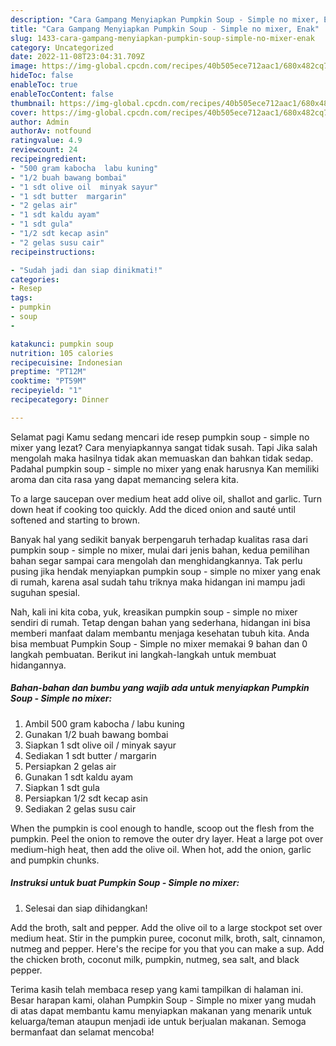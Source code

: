 ```yaml
---
description: "Cara Gampang Menyiapkan Pumpkin Soup - Simple no mixer, Enak"
title: "Cara Gampang Menyiapkan Pumpkin Soup - Simple no mixer, Enak"
slug: 1433-cara-gampang-menyiapkan-pumpkin-soup-simple-no-mixer-enak
category: Uncategorized
date: 2022-11-08T23:04:31.709Z
image: https://img-global.cpcdn.com/recipes/40b505ece712aac1/680x482cq70/pumpkin-soup-simple-no-mixer-foto-resep-utama.jpg
hideToc: false
enableToc: true
enableTocContent: false
thumbnail: https://img-global.cpcdn.com/recipes/40b505ece712aac1/680x482cq70/pumpkin-soup-simple-no-mixer-foto-resep-utama.jpg
cover: https://img-global.cpcdn.com/recipes/40b505ece712aac1/680x482cq70/pumpkin-soup-simple-no-mixer-foto-resep-utama.jpg
author: Admin
authorAv: notfound
ratingvalue: 4.9
reviewcount: 24
recipeingredient:
- "500 gram kabocha  labu kuning"
- "1/2 buah bawang bombai"
- "1 sdt olive oil  minyak sayur"
- "1 sdt butter  margarin"
- "2 gelas air"
- "1 sdt kaldu ayam"
- "1 sdt gula"
- "1/2 sdt kecap asin"
- "2 gelas susu cair"
recipeinstructions:

- "Sudah jadi dan siap dinikmati!"
categories:
- Resep
tags:
- pumpkin
- soup
- 

katakunci: pumpkin soup  
nutrition: 105 calories
recipecuisine: Indonesian
preptime: "PT12M"
cooktime: "PT59M"
recipeyield: "1"
recipecategory: Dinner

---
```



Selamat pagi Kamu sedang mencari ide resep pumpkin soup - simple no mixer yang lezat? Cara menyiapkannya sangat tidak susah. Tapi Jika salah mengolah maka hasilnya tidak akan memuaskan dan bahkan tidak sedap. Padahal pumpkin soup - simple no mixer yang enak harusnya Kan memiliki aroma dan cita rasa yang dapat memancing selera kita.


To a large saucepan over medium heat add olive oil, shallot and garlic. Turn down heat if cooking too quickly. Add the diced onion and sauté until softened and starting to brown.

Banyak hal yang sedikit banyak berpengaruh terhadap kualitas rasa dari pumpkin soup - simple no mixer, mulai dari jenis bahan, kedua pemilihan bahan segar sampai cara mengolah dan menghidangkannya. Tak perlu pusing jika hendak menyiapkan pumpkin soup - simple no mixer yang enak di rumah, karena asal sudah tahu triknya maka hidangan ini mampu jadi suguhan spesial.


Nah, kali ini kita coba, yuk, kreasikan pumpkin soup - simple no mixer sendiri di rumah. Tetap dengan bahan yang sederhana, hidangan ini bisa memberi manfaat dalam membantu menjaga kesehatan tubuh kita. Anda bisa membuat Pumpkin Soup - Simple no mixer memakai 9 bahan dan 0 langkah pembuatan. Berikut ini langkah-langkah untuk membuat hidangannya.

<!--inarticleads1-->

##### Bahan-bahan dan bumbu yang wajib ada untuk menyiapkan Pumpkin Soup - Simple no mixer:

1. Ambil 500 gram kabocha / labu kuning
1. Gunakan 1/2 buah bawang bombai
1. Siapkan 1 sdt olive oil / minyak sayur
1. Sediakan 1 sdt butter / margarin
1. Persiapkan 2 gelas air
1. Gunakan 1 sdt kaldu ayam
1. Siapkan 1 sdt gula
1. Persiapkan 1/2 sdt kecap asin
1. Sediakan 2 gelas susu cair


When the pumpkin is cool enough to handle, scoop out the flesh from the pumpkin. Peel the onion to remove the outer dry layer. Heat a large pot over medium-high heat, then add the olive oil. When hot, add the onion, garlic and pumpkin chunks. 

<!--inarticleads2-->

##### Instruksi untuk buat Pumpkin Soup - Simple no mixer:


1. Selesai dan siap dihidangkan!

Add the broth, salt and pepper. Add the olive oil to a large stockpot set over medium heat. Stir in the pumpkin puree, coconut milk, broth, salt, cinnamon, nutmeg and pepper. Here&#39;s the recipe for you that you can make a sup. Add the chicken broth, coconut milk, pumpkin, nutmeg, sea salt, and black pepper. 

Terima kasih telah membaca resep yang kami tampilkan di halaman ini. Besar harapan kami, olahan Pumpkin Soup - Simple no mixer yang mudah di atas dapat membantu kamu menyiapkan makanan yang menarik untuk keluarga/teman ataupun menjadi ide untuk berjualan makanan. Semoga bermanfaat dan selamat mencoba!
